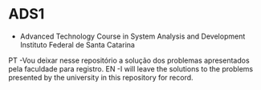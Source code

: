 # ADS1
- Advanced Technology Course in System Analysis and Development
Instituto Federal de Santa Catarina

PT -Vou deixar nesse repositório a solução dos problemas apresentados pela faculdade para registro.
EN -I will leave the solutions to the problems presented by the university in this repository for record.
